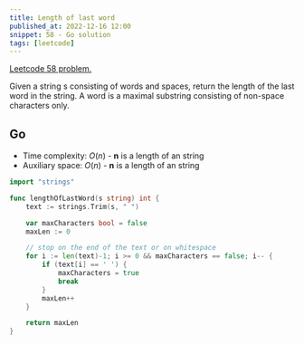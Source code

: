 ```yaml
---
title: Length of last word
published_at: 2022-12-16 12:00
snippet: 58 - Go solution
tags: [leetcode]
---
```


[Leetcode 58 problem.](https://leetcode.com/problems/length-of-last-word/)

Given a string s consisting of words and spaces, return the length of the last word in the string.
A word is a maximal substring consisting of non-space characters only.

## Go

- Time complexity: $O(n)$ - **n** is a length of an string
- Auxiliary space: $O(n)$ - **n** is a length of an string

```go
import "strings"

func lengthOfLastWord(s string) int {
    text := strings.Trim(s, " ")

    var maxCharacters bool = false
    maxLen := 0

	// stop on the end of the text or on whitespace
    for i := len(text)-1; i >= 0 && maxCharacters == false; i-- {
        if (text[i] == ' ') {
            maxCharacters = true
            break
        }
        maxLen++
    }

    return maxLen
}
```